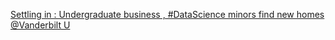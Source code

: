 [Settling in : Undergraduate business , #DataScience minors find new homes   @Vanderbilt U](https://qi.tc/qi/118309)